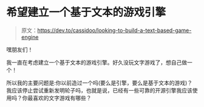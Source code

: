 # 希望建立一个基于文本的游戏引擎

> 原文：<https://dev.to/cassidoo/looking-to-build-a-text-based-game-engine>

嘿朋友们！

我一直在考虑建立一个基于文本的游戏引擎。好久没玩文字游戏了，想自己做一个！

所以我的主要问题是:你以前造过一个吗(要么是引擎，要么是基于文本的游戏)？我应该停止尝试重新发明轮子吗，也就是说，已经有一些可靠的开源引擎我应该使用吗？你最喜欢的文字游戏有哪些？